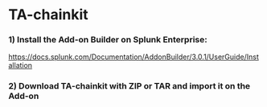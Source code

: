 # TA-chainkit

### 1) Install the Add-on Builder on Splunk Enterprise:
https://docs.splunk.com/Documentation/AddonBuilder/3.0.1/UserGuide/Installation

### 2) Download TA-chainkit with ZIP or TAR and import it on the Add-on 
